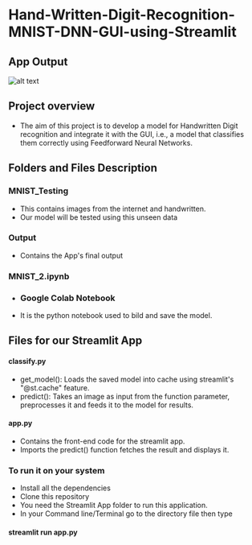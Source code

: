 # Hand-Written-Digit-Recognition-MNIST-DNN-GUI-using-Streamlit

## App Output
![alt text]()

## Project overview
- The aim of this project is to develop a model for Handwritten Digit recognition and integrate it with the GUI, 
i.e., a model that classifies them correctly using Feedforward Neural Networks.

## Folders and Files Description


### MNIST_Testing
- This contains images from the internet and handwritten.
- Our model will be tested using this unseen data

### Output
- Contains the App's final output 

### MNIST_2.ipynb
- ### Google Colab Notebook
- It is the python notebook used to bild and save the model.

## Files for our Streamlit App

#### classify.py
- get_model(): Loads the saved model into cache using streamlit's "@st.cache" feature.
- predict(): Takes an image as input from the function parameter, preprocesses it and feeds it to the model for results.

#### app.py
- Contains the front-end code for the streamlit app.
- Imports the predict() function fetches the result and displays it.

### To run it on your system
- Install all the dependencies
- Clone this repository
- You need the Streamlit App folder to run this application.
- In your Command line/Terminal go to the directory file then type 

#### streamlit run app.py
